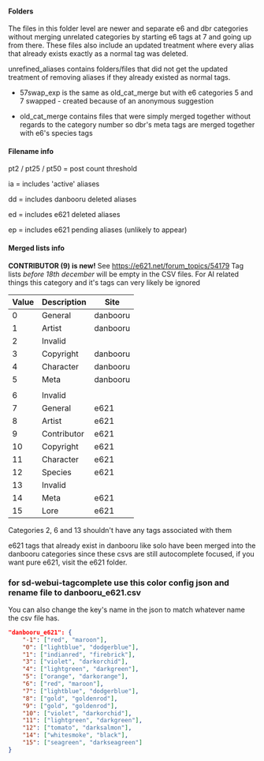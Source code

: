 #### Folders

The files in this folder level are newer and separate e6 and dbr categories without merging unrelated categories by starting e6 tags at 7 and going up from there. These files also include an updated treatment where every alias that already exists exactly as a normal tag was deleted.

unrefined_aliases contains folders/files that did not get the updated treatment of removing aliases if they already existed as normal tags.

- 57swap_exp is the same as old_cat_merge but with e6 categories 5 and 7 swapped - created because of an anonymous suggestion

- old_cat_merge contains files that were simply merged together without regards to the category number so dbr's meta tags are merged together with e6's species tags

#### Filename info

pt2 / pt25 / pt50 = post count threshold

ia = includes 'active' aliases

dd = includes danbooru deleted aliases

ed = includes e621 deleted aliases

ep = includes e621 pending aliases (unlikely to appear)

#### Merged lists info

**CONTRIBUTOR (9) is new!** See <https://e621.net/forum_topics/54179>
Tag lists *before 18th december* will be empty in the CSV files. For AI related things this category and it's tags can very likely be ignored

| Value | Description | Site |
|-------|-------------|------|
|0     | General     | danbooru |
|1     | Artist      | danbooru |
|2     | Invalid     |  |
|3     | Copyright   | danbooru |
|4     | Character   | danbooru |
|5     | Meta        | danbooru |
|       |             |          |
|6     | Invalid     |  |
|7     | General     | e621 |
|8     | Artist      | e621 |
|9     | Contributor | e621 |
|10     | Copyright   | e621 |
|11     | Character   | e621 |
|12     | Species     | e621 |
|13     | Invalid     |  |
|14     | Meta        | e621 |
|15     | Lore        | e621 |

Categories 2, 6 and 13 shouldn't have any tags associated with them

e621 tags that already exist in danbooru like solo have been merged into the danbooru categories since these csvs are still autocomplete focused, if you want pure e621, visit the e621 folder.

### for sd-webui-tagcomplete use this color config json and rename file to danbooru_e621.csv

You can also change the key's name in the json to match whatever name the csv file has.

```json
"danbooru_e621": {
    "-1": ["red", "maroon"],
    "0": ["lightblue", "dodgerblue"],
    "1": ["indianred", "firebrick"],
    "3": ["violet", "darkorchid"],
    "4": ["lightgreen", "darkgreen"],
    "5": ["orange", "darkorange"],
    "6": ["red", "maroon"],
    "7": ["lightblue", "dodgerblue"],
    "8": ["gold", "goldenrod"],
    "9": ["gold", "goldenrod"],
    "10": ["violet", "darkorchid"],
    "11": ["lightgreen", "darkgreen"],
    "12": ["tomato", "darksalmon"],
    "14": ["whitesmoke", "black"],
    "15": ["seagreen", "darkseagreen"]
}
```
